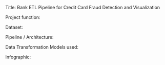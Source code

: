 Title: Bank ETL Pipeline for Credit Card Fraud Detection and Visualization

Project function: 

Dataset:

Pipeline / Architecture:

Data Transformation Models used:

Infographic:

